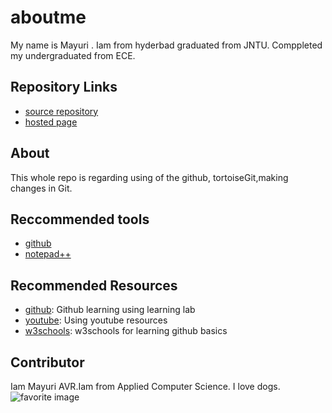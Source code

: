 # aboutme
My name is Mayuri .
Iam from hyderbad graduated from JNTU. Comppleted my undergraduated from ECE.
## Repository Links
- [source repository](https://github.com/Vijayarajamayuri "source repository")
- [hosted page](https://vijayarajamayuri.github.io/aboutme/ "about me ")

## About
This whole repo is regarding using of the github, tortoiseGit,making changes in Git.
## Reccommended tools
- [github](https://github.com/ "github")
- [notepad++](https://notepad-plus-plus.org/ "notepad++")
## Recommended Resources
- [github](https://github.com/marketplace/github-learning-lab "github learning"): Github learning using         learning lab
- [youtube](https://www.youtube.com/watch?v=BA_c3bGQXlQ "youtube sources"): Using youtube resources
- [w3schools](https://www.w3schools.com/whatis/whatis_github.asp "w3 schools"): w3schools for learning github basics 
## Contributor

Iam Mayuri AVR.Iam from Applied Computer Science.
I love dogs.
![ favorite image](https://upload.wikimedia.org/wikipedia/commons/d/d9/Collage_of_Nine_Dogs.jpg)